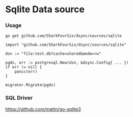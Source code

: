 # Sqlite Data source


### Usage

```shell
go get github.com/SharkFourSix/dsync/sources/sqlite
```

```golang
import "github.com/SharkFourSix/dsync/sources/sqlite"

dsn := "file:test.db?cache=shared&mode=rw"

pgds, err := postgresql.New(dsn, &dsync.Config{ ... })
if err != nill {
    panic(err)
}

migrator.Migrate(pgds)
```

### SQL Driver

https://github.com/mattn/go-sqlite3